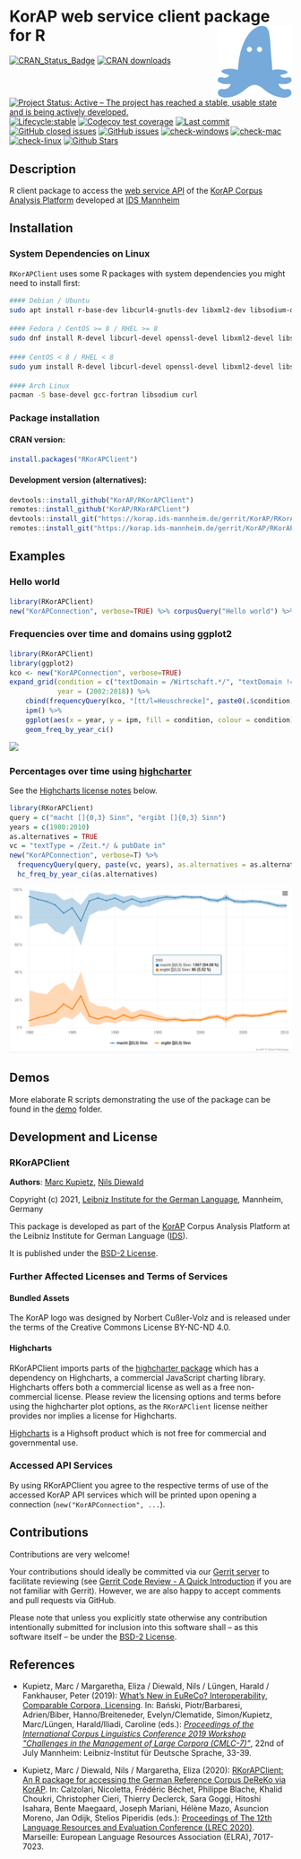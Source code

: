 # KorAP web service client package for R <a href="https://korap.ids-mannheim.de/"><img src="man/figures/logo.png" align="right" alt="R-KorAP-Logo" height="128"/></a>

[![CRAN_Status_Badge](http://www.r-pkg.org/badges/version/RKorAPClient?color=brightgreen)](https://cran.r-project.org/package=RKorAPClient)
[![CRAN downloads](http://cranlogs.r-pkg.org/badges/RKorAPClient?color=brightgreen)](http://www.r-pkg.org/pkg/RKorAPClient)
[![Project Status: Active – The project has reached a stable, usable state and is being actively developed.](https://www.repostatus.org/badges/latest/active.svg)](https://www.repostatus.org/#active)
[![Lifecycle:stable](https://img.shields.io/badge/lifecycle-stable-brightgreen.svg)](https://www.tidyverse.org/lifecycle/#stable)
[![Codecov test coverage](https://codecov.io/gh/KorAP/RKorAPClient/branch/master/graph/badge.svg)](https://codecov.io/gh/KorAP/RKorAPClient?branch=master)
[![Last commit](https://img.shields.io/github/last-commit/KorAP/RKorAPClient.svg)](https://github.com/KorAP/RKorAPClient/issues)
[![GitHub closed issues](https://img.shields.io/github/issues-raw/KorAP/RKorAPClient.svg)](https://github.com/KorAP/RKorAPClient/issues)
[![GitHub issues](https://img.shields.io/github/issues-closed-raw/KorAP/RKorAPClient.svg)](https://github.com/KorAP/RKorAPClient/issues)
[![check-windows](https://github.com/KorAP/RKorAPClient/workflows/check-windows/badge.svg)](https://github.com/KorAP/RKorAPClient/actions?workflow=check-windows)
[![check-mac](https://github.com/KorAP/RKorAPClient/workflows/check-mac/badge.svg)](https://github.com/KorAP/RKorAPClient/actions?workflow=check-mac)
[![check-linux](https://github.com/KorAP/RKorAPClient/workflows/check-linux/badge.svg)](https://github.com/KorAP/RKorAPClient/actions?workflow=check-linux)
[![Github Stars](https://img.shields.io/github/stars/KorAP/RKorAPClient.svg?style=social&label=Github)](https://github.com/KorAP/RKorAPClient)

## Description

R client package to access the [web service API](https://github.com/KorAP/Kustvakt/wiki) of the [KorAP Corpus Analysis Platform](https://korap.ids-mannheim.de/) developed at [IDS Mannheim](http://www.ids-mannheim.de/)

## Installation
### System Dependencies on Linux
`RKorAPClient` uses some R packages with system dependencies you might need to install first:
```bash
#### Debian / Ubuntu
sudo apt install r-base-dev libcurl4-gnutls-dev libxml2-dev libsodium-dev

#### Fedora / CentOS >= 8 / RHEL >= 8
sudo dnf install R-devel libcurl-devel openssl-devel libxml2-devel libsodium-devel

#### CentOS < 8 / RHEL < 8
sudo yum install R-devel libcurl-devel openssl-devel libxml2-devel libsodium-devel

#### Arch Linux
pacman -S base-devel gcc-fortran libsodium curl
```
### Package installation
#### CRAN version:
```r
install.packages("RKorAPClient")
```

#### Development version (alternatives):
```r
devtools::install_github("KorAP/RKorAPClient")
remotes::install_github("KorAP/RKorAPClient")
devtools::install_git("https://korap.ids-mannheim.de/gerrit/KorAP/RKorAPClient")
remotes::install_git("https://korap.ids-mannheim.de/gerrit/KorAP/RKorAPClient")
```

## Examples
### Hello world

```R
library(RKorAPClient)
new("KorAPConnection", verbose=TRUE) %>% corpusQuery("Hello world") %>% fetchAll()
```

### Frequencies over time and domains using ggplot2
```r
library(RKorAPClient)
library(ggplot2)
kco <- new("KorAPConnection", verbose=TRUE)
expand_grid(condition = c("textDomain = /Wirtschaft.*/", "textDomain != /Wirtschaft.*/"), 
            year = (2002:2018)) %>%
    cbind(frequencyQuery(kco, "[tt/l=Heuschrecke]", paste0(.$condition," & pubDate in ", .$year)))  %>%
    ipm() %>%
    ggplot(aes(x = year, y = ipm, fill = condition, colour = condition)) +
    geom_freq_by_year_ci()
```
![](man/figures/Readme-Example-1.png)<!-- -->

### Percentages over time using [highcharter](http://jkunst.com/highcharter/)
See the [Highcharts license notes](#highcharts) below.
```r
library(RKorAPClient)
query = c("macht []{0,3} Sinn", "ergibt []{0,3} Sinn")
years = c(1980:2010)
as.alternatives = TRUE
vc = "textType = /Zeit.*/ & pubDate in"
new("KorAPConnection", verbose=T) %>%
  frequencyQuery(query, paste(vc, years), as.alternatives = as.alternatives) %>%
  hc_freq_by_year_ci(as.alternatives)
```
[![Proportion of "ergibt … Sinn"  versus "macht … Sinn" between 1980 and 2010 in newspapers and magazines](man/figures/Readme-Example-2.png)<!-- -->](https://korap.github.io/RKorAPClient/man/figures/Readme-Example-2.html)

## Demos

More elaborate R scripts demonstrating the use of the package can be found in the [demo](demo) folder.

## Development and License
### RKorAPClient

**Authors**: [Marc Kupietz](http://www1.ids-mannheim.de/zfo/personal/kupietz/), [Nils Diewald](http://www1.ids-mannheim.de/zfo/personal/diewald/)

Copyright (c) 2021, [Leibniz Institute for the German Language](http://www.ids-mannheim.de/), Mannheim, Germany

This package is developed as part of the [KorAP](http://korap.ids-mannheim.de/)
Corpus Analysis Platform at the Leibniz Institute for German Language
([IDS](http://www.ids-mannheim.de/)).

It is published under the
[BSD-2 License](LICENSE.md).

### Further Affected Licenses and Terms of Services

#### Bundled Assets
The KorAP logo was designed by Norbert Cußler-Volz and
is released under the terms of the Creative Commons
License BY-NC-ND 4.0.

#### Highcharts
RKorAPClient imports parts of the [highcharter package](https://cran.r-project.org/package=highcharter) which has a dependency on Highcharts, a commercial JavaScript charting library. Highcharts offers both a commercial license as well as a free non-commercial license. Please review the licensing options and terms before using the highcharter plot options, as the `RKorAPClient` license neither provides nor implies a license for Highcharts.

[Highcharts](http://highcharts.com) is a Highsoft product which is not free for commercial and governmental use.

### Accessed API Services
By using RKorAPClient you agree to the respective terms of use of the accessed KorAP API services which will be printed upon opening a connection (`new("KorAPConnection", ...`).

## Contributions

Contributions are very welcome!

Your contributions should ideally be committed via our [Gerrit server](https://korap.ids-mannheim.de/gerrit/)
to facilitate reviewing (see [Gerrit Code Review - A Quick Introduction](https://korap.ids-mannheim.de/gerrit/Documentation/intro-quick.html)
if you are not familiar with Gerrit). However, we are also happy to accept comments and pull requests
via GitHub.

Please note that unless you explicitly state otherwise any
contribution intentionally submitted for inclusion into this software shall –
as this software itself – be under the [BSD-2 License](LICENSE.md).

## References

- Kupietz, Marc / Margaretha, Eliza / Diewald, Nils / Lüngen, Harald / Fankhauser, Peter (2019): [What’s New in EuReCo? Interoperability, Comparable Corpora, Licensing](https://nbn-resolving.org/urn:nbn:de:bsz:mh39-90261). In: Bański, Piotr/Barbaresi, Adrien/Biber, Hanno/Breiteneder, Evelyn/Clematide, Simon/Kupietz, Marc/Lüngen, Harald/Iliadi, Caroline (eds.): [*Proceedings of the International Corpus Linguistics Conference 2019 Workshop "Challenges in the Management of Large Corpora (CMLC-7)"*](https://ids-pub.bsz-bw.de/solrsearch/index/search/searchtype/collection/id/21038), 22nd of July Mannheim: Leibniz-Institut für Deutsche Sprache, 33-39.

- Kupietz, Marc / Diewald, Nils / Margaretha, Eliza (2020): [RKorAPClient: An R package for accessing the German Reference Corpus DeReKo via KorAP](http://www.lrec-conf.org/proceedings/lrec2020/pdf/2020.lrec-1.867.pdf). In: Calzolari, Nicoletta, Frédéric Béchet, Philippe Blache, Khalid Choukri, Christopher Cieri,  Thierry Declerck, Sara Goggi, Hitoshi Isahara, Bente Maegaard, Joseph Mariani, Hélène Mazo, Asuncion Moreno, Jan Odijk, Stelios Piperidis (eds.): [Proceedings of The 12th Language Resources and Evaluation Conference (LREC 2020)](http://www.lrec-conf.org/proceedings/lrec2020/LREC-2020.pdf). Marseille: European Language Resources Association (ELRA), 7017-7023.

